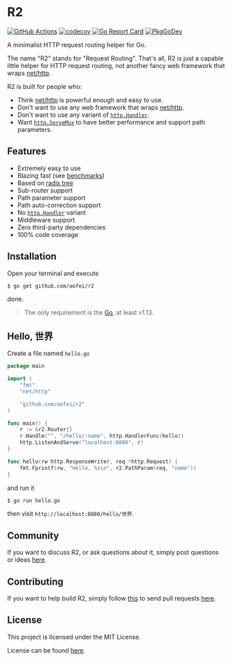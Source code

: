 # R2

[![GitHub Actions](https://github.com/aofei/r2/workflows/Main/badge.svg)](https://github.com/aofei/r2)
[![codecov](https://codecov.io/gh/aofei/r2/branch/master/graph/badge.svg)](https://codecov.io/gh/aofei/r2)
[![Go Report Card](https://goreportcard.com/badge/github.com/aofei/r2)](https://goreportcard.com/report/github.com/aofei/r2)
[![PkgGoDev](https://pkg.go.dev/badge/github.com/aofei/r2)](https://pkg.go.dev/github.com/aofei/r2)

A minimalist HTTP request routing helper for Go.

The name "R2" stands for "Request Routing". That's all, R2 is just a capable
little helper for HTTP request routing, not another fancy web framework that
wraps [net/http](https://pkg.go.dev/net/http).

R2 is built for people who:

* Think [net/http](https://pkg.go.dev/net/http) is powerful enough and easy to use.
* Don't want to use any web framework that wraps [net/http](https://pkg.go.dev/net/http).
* Don't want to use any variant of [`http.Handler`](https://pkg.go.dev/net/http#Handler).
* Want [`http.ServeMux`](https://pkg.go.dev/net/http#ServeMux) to have better performance and support path parameters.

## Features

* Extremely easy to use
* Blazing fast (see [benchmarks](https://github.com/aofei/go-http-request-routing-benchmark#readme))
* Based on [radix tree](https://en.wikipedia.org/wiki/Radix_tree)
* Sub-router support
* Path parameter support
* Path auto-correction support
* No [`http.Handler`](https://pkg.go.dev/net/http#Handler) variant
* Middleware support
* Zero third-party dependencies
* 100% code coverage

## Installation

Open your terminal and execute

```bash
$ go get github.com/aofei/r2
```

done.

> The only requirement is the [Go](https://golang.org), at least v1.13.

## Hello, 世界

Create a file named `hello.go`

```go
package main

import (
	"fmt"
	"net/http"

	"github.com/aofei/r2"
)

func main() {
	r := &r2.Router{}
	r.Handle("", "/hello/:name", http.HandlerFunc(hello))
	http.ListenAndServe("localhost:8080", r)
}

func hello(rw http.ResponseWriter, req *http.Request) {
	fmt.Fprintf(rw, "Hello, %s\n", r2.PathParam(req, "name"))
}
```

and run it

```bash
$ go run hello.go
```

then visit `http://localhost:8080/hello/世界`.

## Community

If you want to discuss R2, or ask questions about it, simply post questions or
ideas [here](https://github.com/aofei/r2/issues).

## Contributing

If you want to help build R2, simply follow
[this](https://github.com/aofei/r2/wiki/Contributing) to send pull requests
[here](https://github.com/aofei/r2/pulls).

## License

This project is licensed under the MIT License.

License can be found [here](LICENSE).
